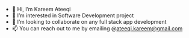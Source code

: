 - 👋 Hi, I’m Kareem Ateeqi
- 👀 I’m interested in Software Development project
- 💞️ I’m looking to collaborate on any full stack app development
- 📫  You can reach out to me by emailing @ateeqi.kareem@gmail.com

<!---
kargeq/kargeq is a ✨ special ✨ repository because its `README.md` (this file) appears on your GitHub profile.
You can click the Preview link to take a look at your changes.
--->

